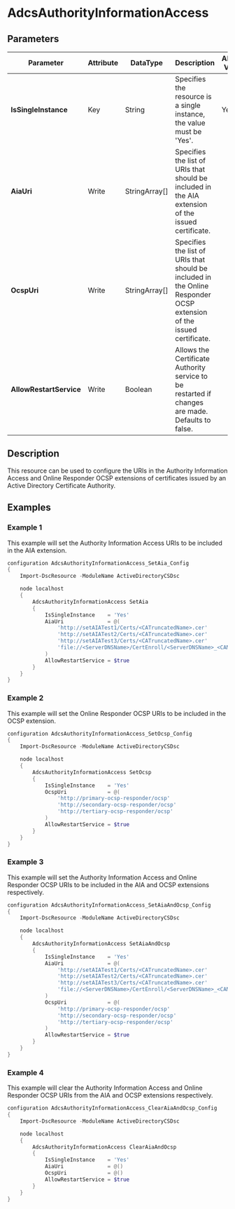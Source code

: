 # AdcsAuthorityInformationAccess

## Parameters

| Parameter | Attribute | DataType | Description | Allowed Values |
| --- | --- | --- | --- | --- |
| **IsSingleInstance** | Key | String | Specifies the resource is a single instance, the value must be 'Yes'. | Yes |
| **AiaUri** | Write | StringArray[] | Specifies the list of URIs that should be included in the AIA extension of the issued certificate. | |
| **OcspUri** | Write | StringArray[] | Specifies the list of URIs that should be included in the Online Responder OCSP extension of the issued certificate. | |
| **AllowRestartService** | Write | Boolean | Allows the Certificate Authority service to be restarted if changes are made. Defaults to false. | |

## Description

This resource can be used to configure the URIs in the Authority Information
Access and Online Responder OCSP extensions of certificates issued by an
Active Directory Certificate Authority.

## Examples

### Example 1

This example will set the Authority Information Access URIs
to be included in the AIA extension.

```powershell
configuration AdcsAuthorityInformationAccess_SetAia_Config
{
    Import-DscResource -ModuleName ActiveDirectoryCSDsc

    node localhost
    {
        AdcsAuthorityInformationAccess SetAia
        {
            IsSingleInstance    = 'Yes'
            AiaUri              = @(
                'http://setAIATest1/Certs/<CATruncatedName>.cer'
                'http://setAIATest2/Certs/<CATruncatedName>.cer'
                'http://setAIATest3/Certs/<CATruncatedName>.cer'
                'file://<ServerDNSName>/CertEnroll/<ServerDNSName>_<CAName><CertificateName>.crt'
            )
            AllowRestartService = $true
        }
    }
}
```

### Example 2

This example will set the Online Responder OCSP URIs
to be included in the OCSP extension.

```powershell
configuration AdcsAuthorityInformationAccess_SetOcsp_Config
{
    Import-DscResource -ModuleName ActiveDirectoryCSDsc

    node localhost
    {
        AdcsAuthorityInformationAccess SetOcsp
        {
            IsSingleInstance    = 'Yes'
            OcspUri             = @(
                'http://primary-ocsp-responder/ocsp'
                'http://secondary-ocsp-responder/ocsp'
                'http://tertiary-ocsp-responder/ocsp'
            )
            AllowRestartService = $true
        }
    }
}
```

### Example 3

This example will set the Authority Information Access and Online Responder
OCSP URIs to be included in the AIA and OCSP extensions respectively.

```powershell
configuration AdcsAuthorityInformationAccess_SetAiaAndOcsp_Config
{
    Import-DscResource -ModuleName ActiveDirectoryCSDsc

    node localhost
    {
        AdcsAuthorityInformationAccess SetAiaAndOcsp
        {
            IsSingleInstance    = 'Yes'
            AiaUri              = @(
                'http://setAIATest1/Certs/<CATruncatedName>.cer'
                'http://setAIATest2/Certs/<CATruncatedName>.cer'
                'http://setAIATest3/Certs/<CATruncatedName>.cer'
                'file://<ServerDNSName>/CertEnroll/<ServerDNSName>_<CAName><CertificateName>.crt'
            )
            OcspUri             = @(
                'http://primary-ocsp-responder/ocsp'
                'http://secondary-ocsp-responder/ocsp'
                'http://tertiary-ocsp-responder/ocsp'
            )
            AllowRestartService = $true
        }
    }
}
```

### Example 4

This example will clear the Authority Information Access and Online Responder
OCSP URIs from the AIA and OCSP extensions respectively.

```powershell
configuration AdcsAuthorityInformationAccess_ClearAiaAndOcsp_Config
{
    Import-DscResource -ModuleName ActiveDirectoryCSDsc

    node localhost
    {
        AdcsAuthorityInformationAccess ClearAiaAndOcsp
        {
            IsSingleInstance    = 'Yes'
            AiaUri              = @()
            OcspUri             = @()
            AllowRestartService = $true
        }
    }
}
```

